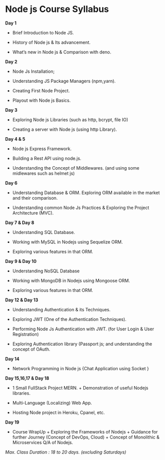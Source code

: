 # Node js Course Syllabus

  
  
**Day 1**

-   Brief Introduction to Node JS.
    
-   History of Node js & Its advancement.
    
-   What’s new in Node js & Comparison with deno.
    

  

**Day 2**

-   Node Js Installation;
    
-   Understanding JS Package Managers (npm,yarn).
    
-   Creating First Node Project.
    
-   Playout with Node js Basics.
    

  

**Day 3**

-   Exploring Node js Libraries (such as http, bcrypt, file IO)
    

-   Creating a server with Node js (using http Library).
    

  

**Day 4 & 5**

-   Node js Express Framework.
    
-   Building a Rest API using node.js.
    
-   Understanding the Concept of Middlewares. (and using some midlewares such as helmet js)
    

  

**Day 6**

-   Understanding Database & ORM. Exploring ORM available in the market and their comparison.
    
-   Understanding common Node Js Practices & Exploring the Project Architecture (MVC).
    

  

**Day 7 & Day 8**

-   Understanding SQL Database.
    

-   Working with MySQL in Nodejs using Sequelize ORM.
    
-   Exploring various features in that ORM.
    

  

**Day 9 & Day 10**

-   Understanding NoSQL Database
    

-   Working with MongoDB in Nodejs using Mongoose ORM.
    
-   Exploring various features in that ORM.
    

  

**Day 12 & Day 13**

-   Understanding Authentication & its Techniques.
    
-   Exploring JWT (One of the Authentication Techniques).
    
-   Performing Node Js Authentication with JWT. (for User Login & User Registration)
    
-   Exploring Authentication library (Passport js; and understanding the concept of OAuth.
    

**Day 14**

-   Network Programming in Node js {Chat Application using Socket }
    

  

**Day 15,16,17 & Day 18**

-   1 Small FullStack Project MERN. + Demonstration of useful Nodejs libraries.
    
-   Multi-Language (Localizing) Web App.
    
-   Hosting Node project in Heroku, Cpanel, etc.
    

  

**Day 19**

-   Course WrapUp + Exploring the Frameworks of Nodejs + Guidance for further Journey (Concept of DevOps, Cloud) + Concept of Monolithic & Microservices Q/A of Nodejs.
    

  

*Max. Class Duration : 18 to 20 days. (excluding Saturdays)*
